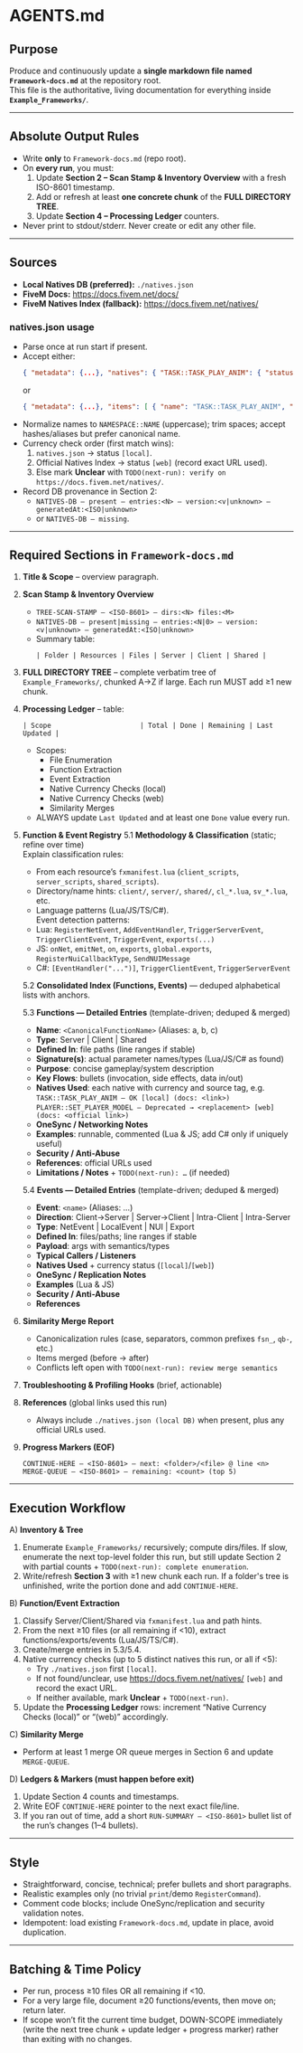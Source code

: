 # AGENTS.md

## Purpose
Produce and continuously update a **single markdown file named `Framework-docs.md`** at the repository root.  
This file is the authoritative, living documentation for everything inside **`Example_Frameworks/`**.

---

## Absolute Output Rules
- Write **only** to `Framework-docs.md` (repo root).
- On **every run**, you must:
  1. Update **Section 2 – Scan Stamp & Inventory Overview** with a fresh ISO-8601 timestamp.
  2. Add or refresh at least **one concrete chunk** of the **FULL DIRECTORY TREE**.
  3. Update **Section 4 – Processing Ledger** counters.
- Never print to stdout/stderr. Never create or edit any other file.

---

## Sources
- **Local Natives DB (preferred):** `./natives.json`
- **FiveM Docs:** https://docs.fivem.net/docs/
- **FiveM Natives Index (fallback):** https://docs.fivem.net/natives/

### natives.json usage
- Parse once at run start if present.
- Accept either:
  ```json
  { "metadata": {...}, "natives": { "TASK::TASK_PLAY_ANIM": { "status": "...", "replacement": "...", "docs": "https://..." } } }
  ```
  or
  ```json
  { "metadata": {...}, "items": [ { "name": "TASK::TASK_PLAY_ANIM", "status": "...", "replacement": "...", "docs": "https://..." } ] }
  ```
- Normalize names to `NAMESPACE::NAME` (uppercase); trim spaces; accept hashes/aliases but prefer canonical name.
- Currency check order (first match wins):
  1. `natives.json` → status `[local]`.
  2. Official Natives Index → status `[web]` (record exact URL used).
  3. Else mark **Unclear** with `TODO(next-run): verify on https://docs.fivem.net/natives/`.
- Record DB provenance in Section 2:
  - `NATIVES-DB — present — entries:<N> — version:<v|unknown> — generatedAt:<ISO|unknown>`
  - or `NATIVES-DB — missing`.

---

## Required Sections in `Framework-docs.md`
1. **Title & Scope** – overview paragraph.
2. **Scan Stamp & Inventory Overview**
   - `TREE-SCAN-STAMP — <ISO-8601> — dirs:<N> files:<M>`
   - `NATIVES-DB — present|missing — entries:<N|0> — version:<v|unknown> — generatedAt:<ISO|unknown>`
   - Summary table:
     ```
     | Folder | Resources | Files | Server | Client | Shared |
     ```
3. **FULL DIRECTORY TREE** – complete verbatim tree of `Example_Frameworks/`, chunked A→Z if large. Each run MUST add ≥1 new chunk.
4. **Processing Ledger** – table:
   ```
   | Scope                      | Total | Done | Remaining | Last Updated |
   ```
   - Scopes:
     - File Enumeration
     - Function Extraction
     - Event Extraction
     - Native Currency Checks (local)
     - Native Currency Checks (web)
     - Similarity Merges
   - ALWAYS update `Last Updated` and at least one `Done` value every run.
5. **Function & Event Registry**
   5.1 **Methodology & Classification** (static; refine over time)  
   Explain classification rules:
   - From each resource’s `fxmanifest.lua` (`client_scripts`, `server_scripts`, `shared_scripts`).
   - Directory/name hints: `client/`, `server/`, `shared/`, `cl_*.lua`, `sv_*.lua`, etc.
   - Language patterns (Lua/JS/TS/C#).  
   Event detection patterns:
   - Lua: `RegisterNetEvent`, `AddEventHandler`, `TriggerServerEvent`, `TriggerClientEvent`, `TriggerEvent`, `exports(...)`
   - JS: `onNet`, `emitNet`, `on`, `exports`, `global.exports`, `RegisterNuiCallbackType`, `SendNUIMessage`
   - C#: `[EventHandler("...")]`, `TriggerClientEvent`, `TriggerServerEvent`

   5.2 **Consolidated Index (Functions, Events)** — deduped alphabetical lists with anchors.

   5.3 **Functions — Detailed Entries** (template-driven; deduped & merged)
   - **Name**: `<CanonicalFunctionName>` (Aliases: a, b, c)
   - **Type**: Server | Client | Shared
   - **Defined In**: file paths (line ranges if stable)
   - **Signature(s)**: actual parameter names/types (Lua/JS/C# as found)
   - **Purpose**: concise gameplay/system description
   - **Key Flows**: bullets (invocation, side effects, data in/out)
   - **Natives Used**: each native with currency and source tag, e.g.  
     `TASK::TASK_PLAY_ANIM — OK [local] (docs: <link>)`  
     `PLAYER::SET_PLAYER_MODEL — Deprecated → <replacement> [web] (docs: <official link>)`
   - **OneSync / Networking Notes**
   - **Examples**: runnable, commented (Lua & JS; add C# only if uniquely useful)
   - **Security / Anti-Abuse**
   - **References**: official URLs used
   - **Limitations / Notes** + `TODO(next-run): …` (if needed)

   5.4 **Events — Detailed Entries** (template-driven; deduped & merged)
   - **Event**: `<name>` (Aliases: …)
   - **Direction**: Client→Server | Server→Client | Intra-Client | Intra-Server
   - **Type**: NetEvent | LocalEvent | NUI | Export
   - **Defined In**: files/paths; line ranges if stable
   - **Payload**: args with semantics/types
   - **Typical Callers / Listeners**
   - **Natives Used** + currency status (`[local]`/`[web]`)
   - **OneSync / Replication Notes**
   - **Examples** (Lua & JS)
   - **Security / Anti-Abuse**
   - **References**

6. **Similarity Merge Report**
   - Canonicalization rules (case, separators, common prefixes `fsn_`, `qb-`, etc.)
   - Items merged (before → after)
   - Conflicts left open with `TODO(next-run): review merge semantics`

7. **Troubleshooting & Profiling Hooks** (brief, actionable)

8. **References** (global links used this run)  
   - Always include `./natives.json (local DB)` when present, plus any official URLs used.

9. **Progress Markers (EOF)**
   ```
   CONTINUE-HERE — <ISO-8601> — next: <folder>/<file> @ line <n>
   MERGE-QUEUE — <ISO-8601> — remaining: <count> (top 5)
   ```

---

## Execution Workflow
A) **Inventory & Tree**  
1) Enumerate `Example_Frameworks/` recursively; compute dirs/files. If slow, enumerate the next top-level folder this run, but still update Section 2 with partial counts + `TODO(next-run): complete enumeration`.  
2) Write/refresh **Section 3** with ≥1 new chunk each run. If a folder's tree is unfinished, write the portion done and add `CONTINUE-HERE`.

B) **Function/Event Extraction**  
1) Classify Server/Client/Shared via `fxmanifest.lua` and path hints.  
2) From the next ≥10 files (or all remaining if <10), extract functions/exports/events (Lua/JS/TS/C#).  
3) Create/merge entries in 5.3/5.4.  
4) Native currency checks (up to 5 distinct natives this run, or all if <5):  
   - Try `./natives.json` first `[local]`.  
   - If not found/unclear, use https://docs.fivem.net/natives/ `[web]` and record the exact URL.  
   - If neither available, mark **Unclear** + `TODO(next-run)`.
5) Update the **Processing Ledger** rows: increment “Native Currency Checks (local)” or “(web)” accordingly.

C) **Similarity Merge**  
- Perform at least 1 merge OR queue merges in Section 6 and update `MERGE-QUEUE`.

D) **Ledgers & Markers (must happen before exit)**  
1) Update Section 4 counts and timestamps.  
2) Write EOF `CONTINUE-HERE` pointer to the next exact file/line.  
3) If you ran out of time, add a short `RUN-SUMMARY — <ISO-8601>` bullet list of the run’s changes (1–4 bullets).

---

## Style
- Straightforward, concise, technical; prefer bullets and short paragraphs.
- Realistic examples only (no trivial `print`/demo `RegisterCommand`).  
- Comment code blocks; include OneSync/replication and security validation notes.  
- Idempotent: load existing `Framework-docs.md`, update in place, avoid duplication.

---

## Batching & Time Policy
- Per run, process ≥10 files OR all remaining if <10.  
- For a very large file, document ≥20 functions/events, then move on; return later.  
- If scope won’t fit the current time budget, DOWN-SCOPE immediately (write the next tree chunk + update ledger + progress marker) rather than exiting with no changes.